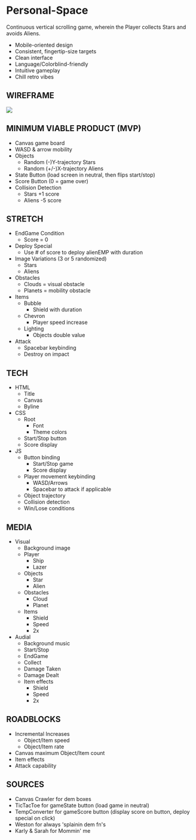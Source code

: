 # Personal-Space

Continuous vertical scrolling game, wherein the Player collects Stars and avoids Aliens.
* Mobile-oriented design
* Consistent, fingertip-size targets
* Clean interface
* Language/Colorblind-friendly
* Intuitive gameplay
* Chill retro vibes
## WIREFRAME
![](https://i.imgur.com/IwWzCY5.jpg)
## MINIMUM VIABLE PRODUCT (MVP)
* Canvas game board
* WASD & arrow mobility
* Objects
    * Random (-)Y-trajectory Stars
    * Random (+/-)X-trajectory Aliens
* State Button (load screen in neutral, then flips start/stop)
* Score Button (0 = game over)
* Collision Detection
    * Stars +1 score
    * Aliens -5 score
## STRETCH
* EndGame Condition
    * Score = 0
* Deploy Special
    * Use # of score to deploy alienEMP with duration
* Image Variations (3 or 5 randomized)
    * Stars
    * Aliens
* Obstacles
    * Clouds = visual obstacle
    * Planets = mobility obstacle
* Items
    * Bubble
        * Shield with duration
    * Chevron
        * Player speed increase
    * Lighting
        * Objects double value
* Attack
    * Spacebar keybinding
    * Destroy on impact
## TECH
* HTML
    * Title
    * Canvas
    * Byline
* CSS
    * Root
        * Font
        * Theme colors
    * Start/Stop button
    * Score display
* JS
    * Button binding
        * Start/Stop game 
        * Score display
    * Player movement keybinding
        * WASD/Arrows
        * Spacebar to attack if applicable
    * Object trajectory
    * Collision detection
    * Win/Lose conditions
## MEDIA
* Visual
    * Background image
    * Player
        * Ship
        * Lazer
    * Objects
        * Star
        * Alien
    * Obstacles
        * Cloud
        * Planet
    * Items
        * Shield
        * Speed
        * 2x
* Audial
    * Background music
    * Start/Stop
    * EndGame
    * Collect
    * Damage Taken
    * Damage Dealt
    * Item effects
        * Shield
        * Speed
        * 2x
## ROADBLOCKS
* Incremental Increases
    * Object/Item speed
    * Object/Item rate
* Canvas maximum Object/Item count
* Item effects
* Attack capability
## SOURCES
* Canvas Crawler for dem boxes
* TicTacToe for gameState button (load game in neutral)
* TempConverter for gameScore button (display score on button, deploy special on click)
* Weston for always 'splainin dem fn's
* Karly & Sarah for Mommin' me